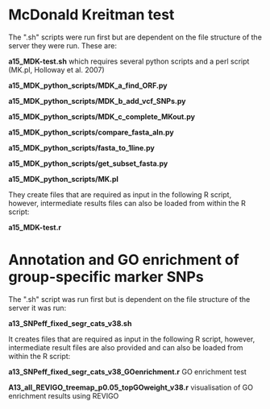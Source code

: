 

# McDonald Kreitman test

The ".sh" scripts were run first but are dependent on the file structure of the server they were run. These are:

**a15_MDK-test.sh**     which requires several python scripts and a perl script (MK.pl, Holloway et al. 2007)

**a15_MDK_python_scripts/MDK_a_find_ORF.py**

**a15_MDK_python_scripts/MDK_b_add_vcf_SNPs.py**

**a15_MDK_python_scripts/MDK_c_complete_MKout.py**

**a15_MDK_python_scripts/compare_fasta_aln.py**

**a15_MDK_python_scripts/fasta_to_1line.py**

**a15_MDK_python_scripts/get_subset_fasta.py**

**a15_MDK_python_scripts/MK.pl**


They create files that are required as input in the following R script, however, intermediate results files can also be loaded from within the R script:

**a15_MDK-test.r**  



# Annotation and GO enrichment of group-specific marker SNPs

The ".sh" script was run first but is dependent on the file structure of the server it was run:

**a13_SNPeff_fixed_segr_cats_v38.sh**

It creates files that are required as input in the following R script, however, intermediate result files are also provided and can also be loaded from within the R script:

**a13_SNPeff_fixed_segr_cats_v38_GOenrichment.r**  GO enrichment test

**A13_all_REVIGO_treemap_p0.05_topGOweight_v38.r** visualisation of GO enrichment results using REVIGO

